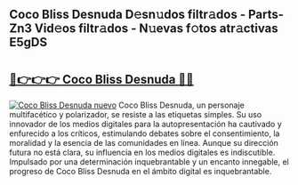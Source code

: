 ## Coco Bliss Desnuda D𝚎sn𝚞dos filtr𝚊dos - Parts-Zn3 Vid𝚎os filtr𝚊dos - N𝚞evas f𝚘tos atr𝚊ctivas E5gDS

# <h2><a href="http://mb54c5.tromn.icu/?c=Coco+Bliss+Desnuda">🔗👉👉👉 Coco Bliss Desnuda 🔗🔗</a></h2>

[![Coco Bliss Desnuda nuevo](https://i.imgur.com/pEAQMta.gif)](http://mb54c5.tromn.icu/?c=Coco+Bliss+Desnuda)
Coco Bliss Desnuda, un personaje multifacético y polarizador, se resiste a las etiquetas simples. Su uso innovador de los medios digitales para la autopresentación ha cautivado y enfurecido a los críticos, estimulando debates sobre el consentimiento, la moralidad y la esencia de las comunidades en línea. Aunque su dirección futura no está clara, su influencia en los medios digitales es indiscutible. Impulsado por una determinación inquebrantable y un encanto innegable, el progreso de Coco Bliss Desnuda en el ámbito digital es inquebrantable.
